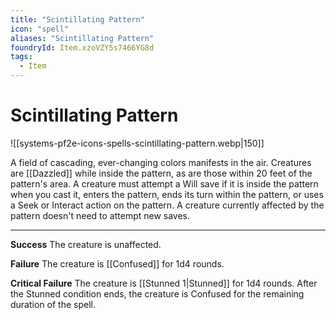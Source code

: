 ```yaml
---
title: "Scintillating Pattern"
icon: "spell"
aliases: "Scintillating Pattern"
foundryId: Item.xzoVZY5s7466YG8d
tags:
  - Item
---
```


# Scintillating Pattern
![[systems-pf2e-icons-spells-scintillating-pattern.webp|150]]

A field of cascading, ever-changing colors manifests in the air. Creatures are [[Dazzled]] while inside the pattern, as are those within 20 feet of the pattern's area. A creature must attempt a Will save if it is inside the pattern when you cast it, enters the pattern, ends its turn within the pattern, or uses a Seek or Interact action on the pattern. A creature currently affected by the pattern doesn't need to attempt new saves.

* * *

**Success** The creature is unaffected.

**Failure** The creature is [[Confused]] for 1d4 rounds.

**Critical Failure** The creature is [[Stunned 1|Stunned]] for 1d4 rounds. After the Stunned condition ends, the creature is Confused for the remaining duration of the spell.
